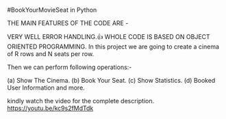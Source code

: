#BookYourMovieSeat in Python

THE MAIN FEATURES OF THE CODE ARE -

VERY WELL ERROR HANDLING.👍
WHOLE CODE IS BASED ON OBJECT ORIENTED PROGRAMMING.
In this project we are going to create a cinema of R rows and N seats per row.

Then we can perform following operations:-

(a) Show The Cinema.
(b) Book Your Seat.
(c) Show Statistics.
(d) Booked User Information and more.

kindly watch the video for the complete description.
https://youtu.be/kc9s2fMdTdk
